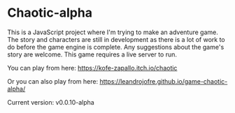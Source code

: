 # Chaotic-alpha

This is a JavaScript project where I'm trying to make an adventure game. The story and characters are still in development as there is a lot of work to do before the game engine is complete.  Any suggestions about the game's story are welcome.
This game requires a live server to run.

You can play from here:
https://kofe-zapallo.itch.io/chaotic

Or you can also play from here:
https://leandrojofre.github.io/game-chaotic-alpha/

Current version: v0.0.10-alpha

